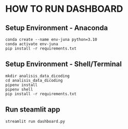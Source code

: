 # HOW TO RUN DASHBOARD

## Setup Environment - Anaconda
```
conda create --name env-juna python=3.10
conda activate env-juna
pip install -r requirements.txt
```

## Setup Environment - Shell/Terminal
```
mkdir analisis_data_dicoding
cd analisis_data_dicoding
pipenv install
pipenv shell
pip install -r requirements.txt
```

## Run steamlit app
```
streamlit run dashboard.py
```